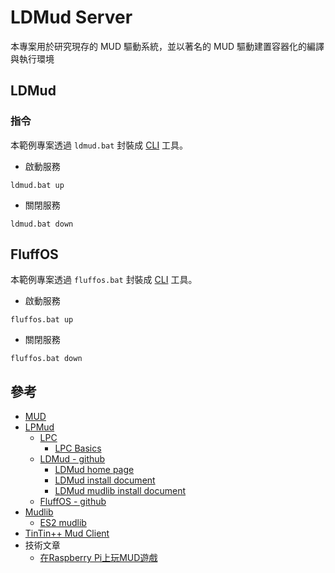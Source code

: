 # LDMud Server

本專案用於研究現存的 MUD 驅動系統，並以著名的 MUD 驅動建置容器化的編譯與執行環境

## LDMud

### 指令

本範例專案透過 ```ldmud.bat``` 封裝成 [CLI](https://github.com/eastmoon/command-line-interface-application) 工具。

+ 啟動服務
```
ldmud.bat up
```

+ 關閉服務
```
ldmud.bat down
```

## FluffOS

本範例專案透過 ```fluffos.bat``` 封裝成 [CLI](https://github.com/eastmoon/command-line-interface-application) 工具。

+ 啟動服務
```
fluffos.bat up
```

+ 關閉服務
```
fluffos.bat down
```

## 參考

+ [MUD](https://mud.fandom.com/wiki/MUD)
+ [LPMud](https://mud.fandom.com/wiki/LPMud)
    - [LPC](https://mud.fandom.com/wiki/LPC)
        + [LPC Basics](https://www.cs.hmc.edu/~jhsu/wilderness/basics.html)
    - [LDMud - github](https://github.com/ldmud/ldmud)
        + [LDMud home page](http://www.ldmud.eu/)
        + [LDMud install document](https://github.com/ldmud/ldmud/blob/master/INSTALL)
        + [LDMud mudlib install document](https://github.com/ldmud/ldmud/tree/master/mud)
    - [FluffOS - github](https://github.com/fluffos/fluffos)
+ [Mudlib](https://mud.fandom.com/wiki/Mudlib)
    - [ES2 mudlib](https://github.com/MudRen/ES2-utf8)
+ [TinTin++ Mud Client](https://tintin.mudhalla.net/download.php)
+ 技術文章
    - [在Raspberry Pi上玩MUD遊戲](http://yehnan.blogspot.com/2021/07/raspberry-pimudfluffoseast-story-22.html)
